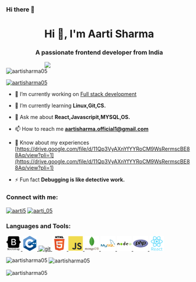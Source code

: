 ### Hi there 👋

<h1 align="center">Hi 👋, I'm Aarti Sharma</h1>
<h3 align="center">A passionate frontend developer from India</h3>
<img align="right" width="400" src="[https://tenor.com/view/programming-gif-25868426](https://media.tenor.com/S59bPkT0pqcAAAAC/programming.gif)"> 

<p align="left"> <img src="https://komarev.com/ghpvc/?username=aartisharma05&label=Profile%20views&color=0e75b6&style=flat" alt="aartisharma05" /> </p>

<p align="left"> <a href="https://github.com/ryo-ma/github-profile-trophy"><img src="https://github-profile-trophy.vercel.app/?username=aartisharma05" alt="aartisharma05" /></a> </p>

- 🔭 I’m currently working on [Full stack development](https://project-movie-database.netlify.app/)

- 🌱 I’m currently learning **Linux,Git,CS.**

- 💬 Ask me about **React,Javascripit,MYSQL,OS.**

- 📫 How to reach me **aartisharma.official1@gmail.com**

- 📄 Know about my experiences [https://drive.google.com/file/d/11Qp3VyAXnYfYYRoCM9WsRermscBE88Aq/view?pli=1](https://drive.google.com/file/d/11Qp3VyAXnYfYYRoCM9WsRermscBE88Aq/view?pli=1)

- ⚡ Fun fact **Debugging is like detective work.**

<h3 align="left">Connect with me:</h3>
<p align="left">
<a href="https://linkedin.com/in/aarti5" target="blank"><img align="center" src="https://raw.githubusercontent.com/rahuldkjain/github-profile-readme-generator/master/src/images/icons/Social/linked-in-alt.svg" alt="aarti5" height="30" width="40" /></a>
<a href="https://www.leetcode.com/aarti_05" target="blank"><img align="center" src="https://raw.githubusercontent.com/rahuldkjain/github-profile-readme-generator/master/src/images/icons/Social/leet-code.svg" alt="aarti_05" height="30" width="40" /></a>
</p>

<h3 align="left">Languages and Tools:</h3>
<p align="left"> <a href="https://getbootstrap.com" target="_blank" rel="noreferrer"> <img src="https://raw.githubusercontent.com/devicons/devicon/master/icons/bootstrap/bootstrap-plain-wordmark.svg" alt="bootstrap" width="40" height="40"/> </a> <a href="https://www.w3schools.com/cpp/" target="_blank" rel="noreferrer"> <img src="https://raw.githubusercontent.com/devicons/devicon/master/icons/cplusplus/cplusplus-original.svg" alt="cplusplus" width="40" height="40"/> </a> <a href="https://git-scm.com/" target="_blank" rel="noreferrer"> <img src="https://www.vectorlogo.zone/logos/git-scm/git-scm-icon.svg" alt="git" width="40" height="40"/> </a> <a href="https://www.w3.org/html/" target="_blank" rel="noreferrer"> <img src="https://raw.githubusercontent.com/devicons/devicon/master/icons/html5/html5-original-wordmark.svg" alt="html5" width="40" height="40"/> </a> <a href="https://developer.mozilla.org/en-US/docs/Web/JavaScript" target="_blank" rel="noreferrer"> <img src="https://raw.githubusercontent.com/devicons/devicon/master/icons/javascript/javascript-original.svg" alt="javascript" width="40" height="40"/> </a> <a href="https://www.mongodb.com/" target="_blank" rel="noreferrer"> <img src="https://raw.githubusercontent.com/devicons/devicon/master/icons/mongodb/mongodb-original-wordmark.svg" alt="mongodb" width="40" height="40"/> </a> <a href="https://www.mysql.com/" target="_blank" rel="noreferrer"> <img src="https://raw.githubusercontent.com/devicons/devicon/master/icons/mysql/mysql-original-wordmark.svg" alt="mysql" width="40" height="40"/> </a> <a href="https://nodejs.org" target="_blank" rel="noreferrer"> <img src="https://raw.githubusercontent.com/devicons/devicon/master/icons/nodejs/nodejs-original-wordmark.svg" alt="nodejs" width="40" height="40"/> </a> <a href="https://www.php.net" target="_blank" rel="noreferrer"> <img src="https://raw.githubusercontent.com/devicons/devicon/master/icons/php/php-original.svg" alt="php" width="40" height="40"/> </a> <a href="https://reactjs.org/" target="_blank" rel="noreferrer"> <img src="https://raw.githubusercontent.com/devicons/devicon/master/icons/react/react-original-wordmark.svg" alt="react" width="40" height="40"/> </a> </p>

<p><img align="left" src="https://github-readme-stats.vercel.app/api/top-langs?username=aartisharma05&show_icons=true&locale=en&layout=compact" alt="aartisharma05" /></p>

<p>&nbsp;<img align="center" src="https://github-readme-stats.vercel.app/api?username=aartisharma05&show_icons=true&locale=en" alt="aartisharma05" /></p>

<p><img align="center" src="https://github-readme-streak-stats.herokuapp.com/?user=aartisharma05&" alt="aartisharma05" /></p>



